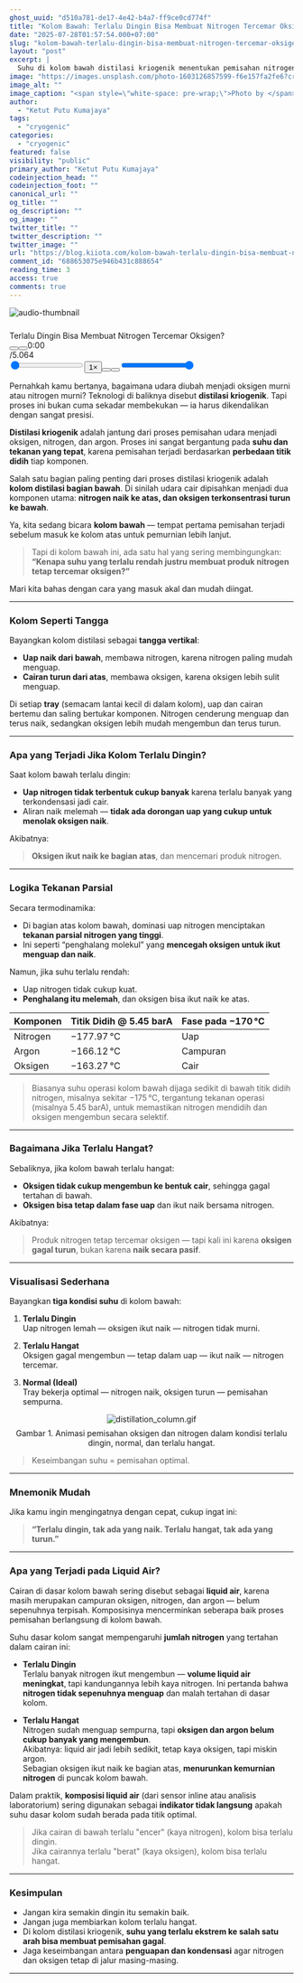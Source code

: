 ```yaml
---
ghost_uuid: "d510a781-de17-4e42-b4a7-ff9ce0cd774f"
title: "Kolom Bawah: Terlalu Dingin Bisa Membuat Nitrogen Tercemar Oksigen?"
date: "2025-07-28T01:57:54.000+07:00"
slug: "kolom-bawah-terlalu-dingin-bisa-membuat-nitrogen-tercemar-oksigen"
layout: "post"
excerpt: |
  Suhu di kolom bawah distilasi kriogenik menentukan pemisahan nitrogen & oksigen. Terlalu dingin, nitrogen gagal menguap, liquid air kaya nitrogen. Terlalu hangat, oksigen ikut naik, cemari nitrogen. Komposisi liquid air sebagai indikator: keseimbangan suhu, kunci kemurnian.
image: "https://images.unsplash.com/photo-1603126857599-f6e157fa2fe6?crop=entropy&cs=tinysrgb&fit=max&fm=jpg&ixid=M3wxMTc3M3wwfDF8c2VhcmNofDE2fHxveHlnZW58ZW58MHx8fHwxNzUzNjM0NDU2fDA&ixlib=rb-4.1.0&q=80&w=2000"
image_alt: ""
image_caption: "<span style=\"white-space: pre-wrap;\">Photo by </span><a href=\"https://unsplash.com/@vlisidis?utm_source=ghost&amp;utm_medium=referral&amp;utm_campaign=api-credit\"><span style=\"white-space: pre-wrap;\">Terry Vlisidis</span></a><span style=\"white-space: pre-wrap;\"> / </span><a href=\"https://unsplash.com/?utm_source=ghost&amp;utm_medium=referral&amp;utm_campaign=api-credit\"><span style=\"white-space: pre-wrap;\">Unsplash</span></a>"
author:
  - "Ketut Putu Kumajaya"
tags:
  - "cryogenic"
categories:
  - "cryogenic"
featured: false
visibility: "public"
primary_author: "Ketut Putu Kumajaya"
codeinjection_head: ""
codeinjection_foot: ""
canonical_url: ""
og_title: ""
og_description: ""
og_image: ""
twitter_title: ""
twitter_description: ""
twitter_image: ""
url: "https://blog.kiiota.com/kolom-bawah-terlalu-dingin-bisa-membuat-nitrogen-tercemar-oksigen/"
comment_id: "688653075e946b431c888654"
reading_time: 3
access: true
comments: true
---
```


<div class="kg-card kg-audio-card"><img src="" alt="audio-thumbnail" class="kg-audio-thumbnail kg-audio-hide"><div class="kg-audio-thumbnail placeholder"><svg width="24" height="24" fill="none"><path fill-rule="evenodd" clip-rule="evenodd" d="M7.5 15.33a.75.75 0 1 0 0 1.5.75.75 0 0 0 0-1.5Zm-2.25.75a2.25 2.25 0 1 1 4.5 0 2.25 2.25 0 0 1-4.5 0ZM15 13.83a.75.75 0 1 0 0 1.5.75.75 0 0 0 0-1.5Zm-2.25.75a2.25 2.25 0 1 1 4.5 0 2.25 2.25 0 0 1-4.5 0Z"></path><path fill-rule="evenodd" clip-rule="evenodd" d="M14.486 6.81A2.25 2.25 0 0 1 17.25 9v5.579a.75.75 0 0 1-1.5 0v-5.58a.75.75 0 0 0-.932-.727.755.755 0 0 1-.059.013l-4.465.744a.75.75 0 0 0-.544.72v6.33a.75.75 0 0 1-1.5 0v-6.33a2.25 2.25 0 0 1 1.763-2.194l4.473-.746Z"></path><path fill-rule="evenodd" clip-rule="evenodd" d="M3 1.5a.75.75 0 0 0-.75.75v19.5a.75.75 0 0 0 .75.75h18a.75.75 0 0 0 .75-.75V5.133a.75.75 0 0 0-.225-.535l-.002-.002-3-2.883A.75.75 0 0 0 18 1.5H3ZM1.409.659A2.25 2.25 0 0 1 3 0h15a2.25 2.25 0 0 1 1.568.637l.003.002 3 2.883a2.25 2.25 0 0 1 .679 1.61V21.75A2.25 2.25 0 0 1 21 24H3a2.25 2.25 0 0 1-2.25-2.25V2.25c0-.597.237-1.169.659-1.591Z"></path></svg></div><div class="kg-audio-player-container"><audio src="https://blog.kiiota.com/content/media/2025/07/kolom_bawah_id_ID.mp3" preload="metadata"></audio><div class="kg-audio-title">Terlalu Dingin Bisa Membuat Nitrogen Tercemar Oksigen?</div><div class="kg-audio-player"><button class="kg-audio-play-icon" aria-label="Play audio"><svg viewBox="0 0 24 24"><path d="M23.14 10.608 2.253.164A1.559 1.559 0 0 0 0 1.557v20.887a1.558 1.558 0 0 0 2.253 1.392L23.14 13.393a1.557 1.557 0 0 0 0-2.785Z"></path></svg></button><button class="kg-audio-pause-icon kg-audio-hide" aria-label="Pause audio"><svg viewBox="0 0 24 24"><rect x="3" y="1" width="7" height="22" rx="1.5" ry="1.5"></rect><rect x="14" y="1" width="7" height="22" rx="1.5" ry="1.5"></rect></svg></button><span class="kg-audio-current-time">0:00</span><div class="kg-audio-time">/<span class="kg-audio-duration">5.064</span></div><input type="range" class="kg-audio-seek-slider" max="100" value="0"><button class="kg-audio-playback-rate" aria-label="Adjust playback speed">1×</button><button class="kg-audio-unmute-icon" aria-label="Unmute"><svg viewBox="0 0 24 24"><path d="M15.189 2.021a9.728 9.728 0 0 0-7.924 4.85.249.249 0 0 1-.221.133H5.25a3 3 0 0 0-3 3v2a3 3 0 0 0 3 3h1.794a.249.249 0 0 1 .221.133 9.73 9.73 0 0 0 7.924 4.85h.06a1 1 0 0 0 1-1V3.02a1 1 0 0 0-1.06-.998Z"></path></svg></button><button class="kg-audio-mute-icon kg-audio-hide" aria-label="Mute"><svg viewBox="0 0 24 24"><path d="M16.177 4.3a.248.248 0 0 0 .073-.176v-1.1a1 1 0 0 0-1.061-1 9.728 9.728 0 0 0-7.924 4.85.249.249 0 0 1-.221.133H5.25a3 3 0 0 0-3 3v2a3 3 0 0 0 3 3h.114a.251.251 0 0 0 .177-.073ZM23.707 1.706A1 1 0 0 0 22.293.292l-22 22a1 1 0 0 0 0 1.414l.009.009a1 1 0 0 0 1.405-.009l6.63-6.631A.251.251 0 0 1 8.515 17a.245.245 0 0 1 .177.075 10.081 10.081 0 0 0 6.5 2.92 1 1 0 0 0 1.061-1V9.266a.247.247 0 0 1 .073-.176Z"></path></svg></button><input type="range" class="kg-audio-volume-slider" max="100" value="100"></div></div></div><p>Pernahkah kamu bertanya, bagaimana udara diubah menjadi oksigen murni atau nitrogen murni? Teknologi di baliknya disebut <strong>distilasi kriogenik</strong>. Tapi proses ini bukan cuma sekadar membekukan — ia harus dikendalikan dengan sangat presisi.</p>
<p><strong>Distilasi kriogenik</strong> adalah jantung dari proses pemisahan udara menjadi oksigen, nitrogen, dan argon. Proses ini sangat bergantung pada <strong>suhu dan tekanan yang tepat</strong>, karena pemisahan terjadi berdasarkan <strong>perbedaan titik didih</strong> tiap komponen.</p>
<p>Salah satu bagian paling penting dari proses distilasi kriogenik adalah <strong>kolom distilasi bagian bawah</strong>. Di sinilah udara cair dipisahkan menjadi dua komponen utama: <strong>nitrogen naik ke atas, dan oksigen terkonsentrasi turun ke bawah</strong>.</p>
<p>Ya, kita sedang bicara <strong>kolom bawah</strong> — tempat pertama pemisahan terjadi sebelum masuk ke kolom atas untuk pemurnian lebih lanjut.</p>
<blockquote>
<p>Tapi di kolom bawah ini, ada satu hal yang sering membingungkan:<br>
<strong>“Kenapa suhu yang terlalu rendah justru membuat produk nitrogen tetap tercemar oksigen?”</strong></p>
</blockquote>
<p>Mari kita bahas dengan cara yang masuk akal dan mudah diingat.</p>
<hr>
<h3 id="kolom-seperti-tangga">Kolom Seperti Tangga</h3>
<p>Bayangkan kolom distilasi sebagai <strong>tangga vertikal</strong>:</p>
<ul>
<li><strong>Uap naik dari bawah</strong>, membawa nitrogen, karena nitrogen paling mudah menguap.</li>
<li><strong>Cairan turun dari atas</strong>, membawa oksigen, karena oksigen lebih sulit menguap.</li>
</ul>
<p>Di setiap <strong>tray</strong> (semacam lantai kecil di dalam kolom), uap dan cairan bertemu dan saling bertukar komponen. Nitrogen cenderung menguap dan terus naik, sedangkan oksigen lebih mudah mengembun dan terus turun.</p>
<hr>
<h3 id="apa-yang-terjadi-jika-kolom-terlalu-dingin">Apa yang Terjadi Jika Kolom Terlalu Dingin?</h3>
<p>Saat kolom bawah terlalu dingin:</p>
<ul>
<li><strong>Uap nitrogen tidak terbentuk cukup banyak</strong> karena terlalu banyak yang terkondensasi jadi cair.</li>
<li>Aliran naik melemah — <strong>tidak ada dorongan uap yang cukup untuk menolak oksigen naik</strong>.</li>
</ul>
<p>Akibatnya:</p>
<blockquote>
<p><strong>Oksigen ikut naik ke bagian atas</strong>, dan mencemari produk nitrogen.</p>
</blockquote>
<hr>
<h3 id="logika-tekanan-parsial">Logika Tekanan Parsial</h3>
<p>Secara termodinamika:</p>
<ul>
<li>Di bagian atas kolom bawah, dominasi uap nitrogen menciptakan <strong>tekanan parsial nitrogen yang tinggi</strong>.</li>
<li>Ini seperti “penghalang molekul” yang <strong>mencegah oksigen untuk ikut menguap dan naik</strong>.</li>
</ul>
<p>Namun, jika suhu terlalu rendah:</p>
<ul>
<li>Uap nitrogen tidak cukup kuat.</li>
<li><strong>Penghalang itu melemah</strong>, dan oksigen bisa ikut naik ke atas.</li>
</ul>
<table>
<thead>
<tr>
<th>Komponen</th>
<th>Titik Didih @ 5.45 barA</th>
<th>Fase pada −170 °C</th>
</tr>
</thead>
<tbody>
<tr>
<td>Nitrogen</td>
<td>−177.97 °C</td>
<td>Uap</td>
</tr>
<tr>
<td>Argon</td>
<td>−166.12 °C</td>
<td>Campuran</td>
</tr>
<tr>
<td>Oksigen</td>
<td>−163.27 °C</td>
<td>Cair</td>
</tr>
</tbody>
</table>
<blockquote>
<p>Biasanya suhu operasi kolom bawah dijaga sedikit di bawah titik didih nitrogen, misalnya sekitar −175 °C, tergantung tekanan operasi (misalnya 5.45 barA), untuk memastikan nitrogen mendidih dan oksigen mengembun secara selektif.</p>
</blockquote>
<hr>
<h3 id="bagaimana-jika-terlalu-hangat">Bagaimana Jika Terlalu Hangat?</h3>
<p>Sebaliknya, jika kolom bawah terlalu hangat:</p>
<ul>
<li><strong>Oksigen tidak cukup mengembun ke bentuk cair</strong>, sehingga gagal tertahan di bawah.</li>
<li><strong>Oksigen bisa tetap dalam fase uap</strong> dan ikut naik bersama nitrogen.</li>
</ul>
<p>Akibatnya:</p>
<blockquote>
<p>Produk nitrogen tetap tercemar oksigen — tapi kali ini karena <strong>oksigen gagal turun</strong>, bukan karena <strong>naik secara pasif</strong>.</p>
</blockquote>
<hr>
<h3 id="visualisasi-sederhana">Visualisasi Sederhana</h3>
<p>Bayangkan <strong>tiga kondisi suhu</strong> di kolom bawah:</p>
<ol>
<li>
<p><strong>Terlalu Dingin</strong><br>
Uap nitrogen lemah — oksigen ikut naik — nitrogen tidak murni.</p>
</li>
<li>
<p><strong>Terlalu Hangat</strong><br>
Oksigen gagal mengembun — tetap dalam uap — ikut naik — nitrogen tercemar.</p>
</li>
<li>
<p><strong>Normal (Ideal)</strong><br>
Tray bekerja optimal — nitrogen naik, oksigen turun — pemisahan sempurna.</p>
</li>
</ol>
<div style="display: flex; flex-direction: column; align-items: center;">
  <img src="/kiiota-blog/assets/media/d510a781-de17-4e42-b4a7-ff9ce0cd774f-distillation_column.gif" alt="distillation_column.gif" style="max-width:75%; height:auto;">
  <figcaption style="text-align:center; margin-top: 8px;">
    Gambar 1. Animasi pemisahan oksigen dan nitrogen dalam kondisi terlalu dingin, normal, dan terlalu hangat.
  </figcaption>
</div>
<blockquote>
<p>Keseimbangan suhu = pemisahan optimal.</p>
</blockquote>
<hr>
<h3 id="mnemonik-mudah">Mnemonik Mudah</h3>
<p>Jika kamu ingin mengingatnya dengan cepat, cukup ingat ini:</p>
<blockquote>
<p><strong>“Terlalu dingin, tak ada yang naik. Terlalu hangat, tak ada yang turun.”</strong></p>
</blockquote>
<hr>
<h3 id="apa-yang-terjadi-pada-liquid-air">Apa yang Terjadi pada Liquid Air?</h3>
<p>Cairan di dasar kolom bawah sering disebut sebagai <strong>liquid air</strong>, karena masih merupakan campuran oksigen, nitrogen, dan argon — belum sepenuhnya terpisah. Komposisinya mencerminkan seberapa baik proses pemisahan berlangsung di kolom bawah.</p>
<p>Suhu dasar kolom sangat mempengaruhi <strong>jumlah nitrogen</strong> yang tertahan dalam cairan ini:</p>
<ul>
<li>
<p><strong>Terlalu Dingin</strong><br>
Terlalu banyak nitrogen ikut mengembun — <strong>volume liquid air meningkat</strong>, tapi kandungannya lebih kaya nitrogen. Ini pertanda bahwa <strong>nitrogen tidak sepenuhnya menguap</strong> dan malah tertahan di dasar kolom.</p>
</li>
<li>
<p><strong>Terlalu Hangat</strong><br>
Nitrogen sudah menguap sempurna, tapi <strong>oksigen dan argon belum cukup banyak yang mengembun</strong>.<br>
Akibatnya: liquid air jadi lebih sedikit, tetap kaya oksigen, tapi miskin argon.<br>
Sebagian oksigen ikut naik ke bagian atas, <strong>menurunkan kemurnian nitrogen</strong> di puncak kolom bawah.</p>
</li>
</ul>
<p>Dalam praktik, <strong>komposisi liquid air</strong> (dari sensor inline atau analisis laboratorium) sering digunakan sebagai <strong>indikator tidak langsung</strong> apakah suhu dasar kolom sudah berada pada titik optimal.</p>
<blockquote>
<p>Jika cairan di bawah terlalu "encer" (kaya nitrogen), kolom bisa terlalu dingin.<br>
Jika cairannya terlalu "berat" (kaya oksigen), kolom bisa terlalu hangat.</p>
</blockquote>
<hr>
<h3 id="kesimpulan">Kesimpulan</h3>
<ul>
<li>Jangan kira semakin dingin itu semakin baik.</li>
<li>Jangan juga membiarkan kolom terlalu hangat.</li>
<li>Di kolom distilasi kriogenik, <strong>suhu yang terlalu ekstrem ke salah satu arah bisa membuat pemisahan gagal</strong>.</li>
<li>Jaga keseimbangan antara <strong>penguapan dan kondensasi</strong> agar nitrogen dan oksigen tetap di jalur masing-masing.</li>
</ul>
<hr>
